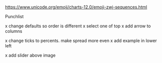 https://www.unicode.org/emoji/charts-12.0/emoji-zwj-sequences.html


Punchlist

x change defaults so order is different
x select one of top
x add arrow to columns

x change ticks to percents. make spread more even
x add example in lower left

x add slider above image